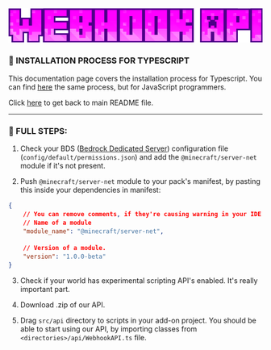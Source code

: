 <p align="center">
    <img src="../assets/logo.png" alt="Webhook API" />
</p>

<h3>
    📢 INSTALLATION PROCESS FOR TYPESCRIPT
</h3>

This documentation page covers the installation process for Typescript. You can find [here](./js-installation.md) the same process, but for JavaScript programmers.

Click [here](../README.md) to get back to main README file.

<hr />

<h3>
    📌 FULL STEPS:
</h3>

1. Check your BDS ([Bedrock Dedicated Server](https://www.minecraft.net/en-us/download/server/bedrock)) configuration file (`config/default/permissions.json`) and add the `@minecraft/server-net` module if it's not present.

2. Push `@minecraft/server-net` module to your pack's manifest, by pasting this inside your dependencies in manifest:
```json
{
    // You can remove comments, if they're causing warning in your IDE.
    // Name of a module
    "module_name": "@minecraft/server-net",

    // Version of a module.
    "version": "1.0.0-beta"
}
```

3. Check if your world has experimental scripting API's enabled. It's really important part.

4. Download .zip of our API.

5. Drag `src/api` directory to scripts in your add-on project. You should be able to start using our API, by importing classes from `<directories>/api/WebhookAPI.ts` file.